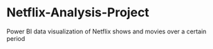 # Netflix-Analysis-Project
Power BI data visualization of Netflix shows and movies over a certain period
